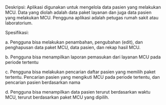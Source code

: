 Deskripsi: Aplikasi digunakan untuk mengelola data pasien yang melakukan MCU. Data yang diolah adalah data paket layanan dan juga data pasien yang melakukan MCU. Pengguna aplikasi adalah petugas rumah sakit atau laboratorium.

Spesifikasi:

a.	Pengguna bisa melakukan penambahan, pengubahan (edit), dan penghapusan data paket MCU, data pasien, dan rekap hasil MCU.

b.	Pengguna bisa menampilkan laporan pemasukan dari layanan MCU pada periode tertentu

c.	Pengguna bisa melakukan pencarian daftar pasien yang memilih paket tertentu. Pencarian pasien yang mengikuti MCU pada periode tertentu, dan pencarian pasien berdasarkan nama

d.	Pengguna bisa menampilkan data pasien terurut berdasarkan waktu MCU, terurut berdasarkan paket MCU yang dipilih.

